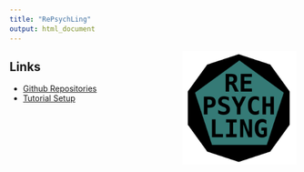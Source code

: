 ```yaml
---
title: "RePsychLing"
output: html_document
---
```


<img src="img/RePsychLing.png" 
     style="width: 200px; float: right; padding: 0 0 1em 1em;" />

## Links

* [Github Repositories](https://github.com/RePsychLing)
* [Tutorial Setup](https://github.com/RePsychLing/TutorialSetup)